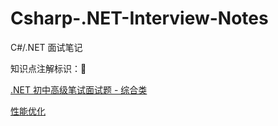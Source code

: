 # Csharp-.NET-Interview-Notes
C#/.NET 面试笔记

知识点注解​标识​：:pencil:

[.NET 初中高级笔试面试题 - 综合类](/综合/README.md)

[性能优化](/性能优化/README.md)